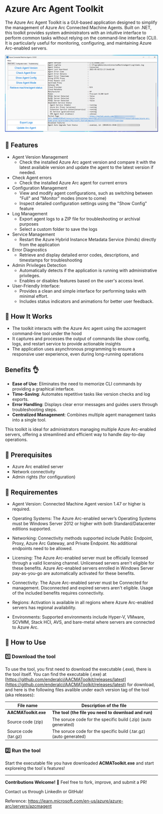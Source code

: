 # Azure Arc Agent Toolkit

The Azure Arc Agent Toolkit is a GUI-based application designed to simplify the management of Azure Arc Connected Machine Agents. Built on .NET, this toolkit provides system administrators with an intuitive interface to perform common tasks without relying on the command-line interface (CLI). It is particularly useful for monitoring, configuring, and maintaining Azure Arc-enabled servers.

![UI](application.png "The GUI of the tool")

## 🚀 Features

  - Agent Version Management
    - Check the installed Azure Arc agent version and compare it with the latest available version and update the agent to the latest version if needed.
  - Check Agent errors
    - Check the installed Azure Arc agent for current errors
  - Configuration Management
    - View and modify agent configurations, such as switching between "Full" and "Monitor" modes (more to come)
    - Inspect detailed configuration settings using the "Show Config" feature
  - Log Management
    - Export agent logs to a ZIP file for troubleshooting or archival purposes
    - Select a custom folder to save the logs
  - Service Management
    - Restart the Azure Hybrid Instance Metadata Service (himds) directly from the application
  - Error Diagnostics
    - Retrieve and display detailed error codes, descriptions, and timestamps for troubleshooting
  - Admin Privileges Detection
    - Automatically detects if the application is running with administrative privileges.
    - Enables or disables features based on the user's access level.
  - User-Friendly Interface:
    - Provides a clean and simple interface for performing tasks with minimal effort.
    - Includes status indicators and animations for better user feedback.

## 🚀 How It Works
- The toolkit interacts with the Azure Arc agent using the azcmagent command-line tool under the hood
- It captures and processes the output of commands like show config, logs, and restart service to provide actionable insights
- The application uses asynchronous programming to ensure a responsive user experience, even during long-running operations

## Benefits 👌
- **Ease of Use**: Eliminates the need to memorize CLI commands by providing a graphical interface.
- **Time-Saving**: Automates repetitive tasks like version checks and log exports.
- **Error Handling**: Displays clear error messages and guides users through troubleshooting steps.
- **Centralized Management**: Combines multiple agent management tasks into a single tool.

This toolkit is ideal for administrators managing multiple Azure Arc-enabled servers, offering a streamlined and efficient way to handle day-to-day operations.

## 📌 Prerequisites

- Azure Arc enabled server
- Network connectivity
- Admin rights (for configuration)

## 📌 Requirementes

  - Agent Version: Connected Machine Agent version 1.47 or higher is required.
  
  - Operating Systems: The Azure Arc-enabled server’s Operating Systems must be Windows Server 2012 or higher with both Standard/Datacenter editions supported.
  
  - Networking: Connectivity methods supported include Public Endpoint, Proxy, Azure Arc Gateway, and Private Endpoint. No additional endpoints need to be allowed.
  
  - Licensing: The Azure Arc-enabled server must be officially licensed through a valid licensing channel. Unlicensed servers aren't eligible for these benefits. Azure Arc-enabled servers enrolled in Windows Server pay-as-you-go are automatically activated for these benefits.
  
  - Connectivity: The Azure Arc-enabled server must be Connected for management. Disconnected and expired servers aren't eligible. Usage of the included benefits requires connectivity.
  
  - Regions: Activation is available in all regions where Azure Arc-enabled servers has regional availability.
  
  - Environments: Supported environments include Hyper-V, VMware, SCVMM, Stack HCI, AVS, and bare-metal where servers are connected to Azure Arc.

## 📄 How to Use

### 1️⃣ Download the tool

To use the tool, you first need to download the executable (.exe), there is the tool itself.
You can find the executable (.exe) at [https://github.com/enderalci/AACMAToolkit/releases/latest](https://github.com/enderalci/AACMAToolkit/releases/latest) for download, and here is the following files avalible under each version tag of the tool (aka releases):

| **File name**        | **Description of the file**                                           |
| -------------------- | --------------------------------------------------------------------- |
| **AACMAToolkit.exe** | **The tool (the file you need to download and run)**                  |
| Source code (zip)    | The soruce code for the specific build (.zip) (auto generated)        |
| Source code (tar.gz) | The soruce code for the specific build (.tar.gz) (auto generated)     |

### 2️⃣ Run the tool

Start the executable file you have downloaded **ACMAToolkit.exe** and start exploreing the tool´s features!

---

**Contributions Welcome!** 🤝 Feel free to fork, improve, and submit a PR!

Contact us through LinkedIn or GitHub!

Reference: https://learn.microsoft.com/en-us/azure/azure-arc/servers/azcmagent
